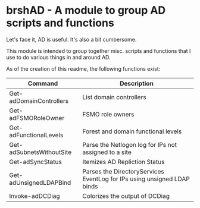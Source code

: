 ﻿# brshAD - A module to group AD scripts and functions

Let's face it, AD is useful. It's also a bit cumbersome.

This module is intended to group together misc. scripts
and functions that I use to do various things in and
around AD.

As of the creation of this readme, the following functions
exist:

| Command                  | Description                                                             |
| ------------------------ | ----------------------------------------------------------------------- |
| Get-adDomainControllers  | List domain controllers                                                 |
| Get-adFSMORoleOwner      | FSMO role owners                                                        |
| Get-adFunctionalLevels   | Forest and domain functional levels                                     |
| Get-adSubnetsWithoutSite | Parse the Netlogon log for IPs not assigned to a site                   |
| Get-adSyncStatus         | Itemizes AD Repliction Status                                           |
| Get-adUnsignedLDAPBind   | Parses the DirectoryServices EventLog for IPs using unsigned LDAP binds |
| Invoke-adDCDiag          | Colorizes the output of DCDiag                                          |

